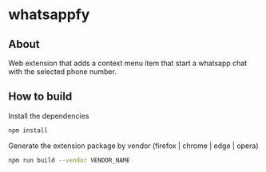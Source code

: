 # whatsappfy

## About

Web extension that adds a context menu item that start a whatsapp chat with the selected phone number.

## How to build

Install the dependencies

```sh
npm install
```

Generate the extension package by vendor (firefox | chrome | edge | opera)

```sh
npm run build --vendor VENDOR_NAME
```
